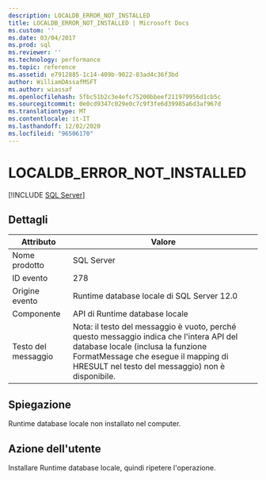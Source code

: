 ```yaml
---
description: LOCALDB_ERROR_NOT_INSTALLED
title: LOCALDB_ERROR_NOT_INSTALLED | Microsoft Docs
ms.custom: ''
ms.date: 03/04/2017
ms.prod: sql
ms.reviewer: ''
ms.technology: performance
ms.topic: reference
ms.assetid: e7912885-1c14-409b-9022-83ad4c36f3bd
author: WilliamDAssafMSFT
ms.author: wiassaf
ms.openlocfilehash: 5fbc51b2c3e4efc75200bbeef211979956d1cb5c
ms.sourcegitcommit: 0e0cd9347c029e0c7c9f3fe6d39985a6d3af967d
ms.translationtype: MT
ms.contentlocale: it-IT
ms.lasthandoff: 12/02/2020
ms.locfileid: "96506170"
---
```

# <a name="localdb_error_not_installed"></a>LOCALDB_ERROR_NOT_INSTALLED
 [!INCLUDE [SQL Server](../../includes/applies-to-version/sqlserver.md)]
    
## <a name="details"></a>Dettagli  
  
| Attributo | Valore |
| --------- | ----- |
|Nome prodotto|SQL Server|  
|ID evento|278|  
|Origine evento|Runtime database locale di SQL Server 12.0|  
|Componente|API di Runtime database locale|  
|Testo del messaggio|Nota: il testo del messaggio è vuoto, perché questo messaggio indica che l'intera API del database locale (inclusa la funzione FormatMessage che esegue il mapping di HRESULT nel testo del messaggio) non è disponibile.|  
  
## <a name="explanation"></a>Spiegazione  
 Runtime database locale non installato nel computer.  
  
## <a name="user-action"></a>Azione dell'utente  
 Installare Runtime database locale, quindi ripetere l'operazione.  
  
  
